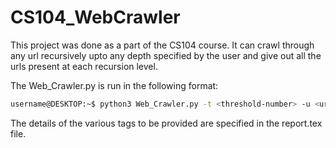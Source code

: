 # CS104_WebCrawler

This project was done as a part of the CS104 course. It can crawl through any url recursively upto any depth specified by the user and give out all the urls present at each recursion level.

The Web_Crawler.py is run in the following format:

```bash
username@DESKTOP:~$ python3 Web_Crawler.py -t <threshold-number> -u <url> -o <output-filename> -s <Y or N>
```
The details of the various tags to be provided are specified in the report.tex file.
